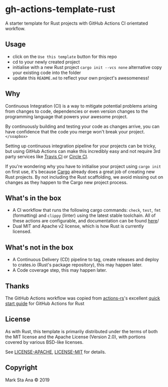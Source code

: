 # gh-actions-template-rust

A starter template for Rust projects with GitHub Actions CI orientated workflow.

## Usage

- click on the `Use this template` button for this repo
- cd to your newly created project
- initialise with a new Rust project `cargo init --vcs none` alternative copy your existing code into the folder
- update this `README.md` to reflect your own project's awesomeness!

## Why

Continuous Integration (CI) is a way to mitigate potential problems arising from changes to code, dependencies or even version changes to the programming language that powers your awesome project. 

By continuously building and testing your code as changes arrive, you can have confidence that the code you merge won't break your project.`</soapbox>`

Setting up continuous integration pipeline for your projects can be tricky, but using GitHub Actions can make this incredibly easy and not require 3rd party services like [Travis CI][link_travis] or [Circle CI][link_circleci].

If you're wondering why you have to initialise your project using `cargo init` on first use, it's because [Cargo][link_cargo] already does a great job of creating new Rust projects. By not including  the Rust scaffolding, we avoid missing out on changes as they happen to the Cargo new project process.

## What's in the box

- A CI workflow that runs the following cargo commands: `check`, `test`, `fmt` (formatting) and `clippy` (linter) using the latest stable toolchain. All of these actions are configurable, and documentation can be found [here][actionrs_docs]/
- Dual MIT and Apache v2 license, which is how Rust is currently licensed.

## What's not in the box

- A Continuous Delivery (CD) pipeline to tag, create releases and deploy to crates.io (Rust's package repository), this may happen later.
- A Code coverage step, this may happen later.

## Thanks

The GitHub Actions workflow was copied from [actions-rs][link_actionrs]'s excellent [quick start guide][actionrs_quickstart] for GitHub Actions for Rust 

## License

As with Rust, this template is primarily distributed under the terms of both the MIT license
and the Apache License (Version 2.0), with portions covered by various
BSD-like licenses.

See [LICENSE-APACHE](LICENSE-APACHE), [LICENSE-MIT](LICENSE-MIT) for details.

## Copyright

Mark Sta Ana &copy; 2019 

<!-- linkies -->

[link_travis]: https://travis-ci.org
[link_circleci]: https://circleci.com
[link_cargo]: https://doc.rust-lang.org/cargo/index.html
[link_actionrs]: https://github.com/actions-rs
[actionrs_quickstart]: https://github.com/actions-rs/meta/blob/master/recipes/quickstart.md
[actionrs_docs]: https://github.com/actions-rs/meta/blob/master/recipes/quickstart.md#can-i-tune-it
